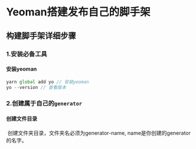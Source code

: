 # Yeoman搭建发布自己的脚手架

## 构建脚手架详细步骤

### 1.安装必备工具

#### 安装yeoman

```js
yarn global add yo // 安装yeoman
yo --version // 查看版本
```



### 2.创建属于自己的`generator`

#### 创建文件目录

​		创建文件夹目录，文件夹名必须为generator-name, name是你创建的generator的名字。